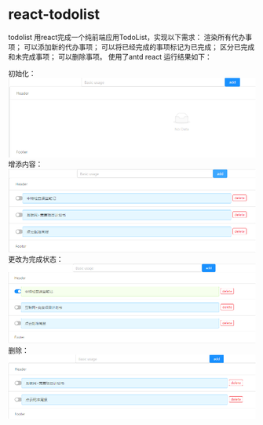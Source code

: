 # react-todolist
todolist
用react完成一个纯前端应用TodoList，实现以下需求：
渲染所有代办事项；
可以添加新的代办事项；
可以将已经完成的事项标记为已完成；
区分已完成和未完成事项；
可以删除事项。
使用了antd react
运行结果如下：

初始化：
![初始化](https://raw.githubusercontent.com/liuying1019/react-todolist/master/screenshots/初始.png)
增添内容：
![增添内容](https://raw.githubusercontent.com/liuying1019/react-todolist/master/screenshots/增添内容.png)
更改为完成状态：
![更改为完成状态](https://raw.githubusercontent.com/liuying1019/react-todolist/master/screenshots/更改为完成状态.png)
删除：
![删除](https://raw.githubusercontent.com/liuying1019/react-todolist/master/screenshots/删除.png)

